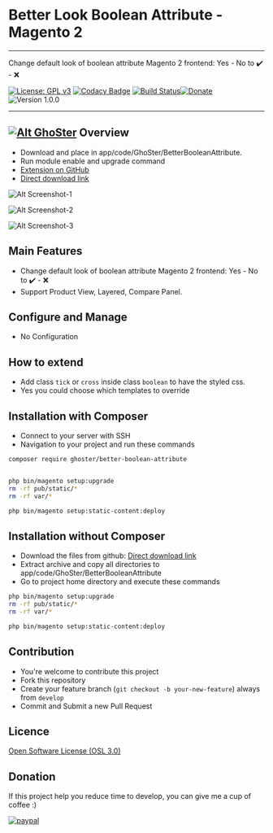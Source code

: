 
# Better Look Boolean Attribute - Magento 2

---

Change default look of boolean attribute Magento 2 frontend: 
Yes - No to ✔️ - ❌

[![License: GPL v3](https://img.shields.io/badge/License-GPL%20v3-blue.svg)](https://www.gnu.org/licenses/gpl-3.0)
[![Codacy Badge](https://api.codacy.com/project/badge/Grade/c9ba8265e00142749cda3ae37bcef16d)](https://www.codacy.com/app/GhoSterInc/BetterBooleanAttribute?utm_source=github.com&amp;utm_medium=referral&amp;utm_content=tuyennn/BetterBooleanAttribute&amp;utm_campaign=Badge_Grade)
[![Build Status](https://travis-ci.org/tuyennn/BetterBooleanAttribute.svg?branch=master)](https://travis-ci.org/tuyennn/BetterBooleanAttribute)[![Donate](https://img.shields.io/badge/Donate-PayPal-green.svg)](https://www.paypal.me/thinghost)
![Version 1.0.0](https://img.shields.io/badge/Version-1.0.0-green.svg)


---
## [![Alt GhoSter](http://thinghost.info/wp-content/uploads/2015/12/ghoster.png "thinghost.info")](http://thinghost.info) Overview


- Download and place in app/code/GhoSter/BetterBooleanAttribute.
- Run module enable and upgrade command
- [Extension on GitHub](https://github.com/tuyennn/BetterBooleanAttribute)
- [Direct download link](https://github.com/tuyennn/BetterBooleanAttribute/tarball/master)


![Alt Screenshot-1](https://thinghost.info/wp-content/uploads/2019/04/Selection_001.jpg "thinghost.info")

![Alt Screenshot-2](https://thinghost.info/wp-content/uploads/2019/04/Selection_002-1024x628.jpg "thinghost.info")

![Alt Screenshot-3](https://thinghost.info/wp-content/uploads/2019/04/Selection_003.jpg "thinghost.info")

## Main Features

* Change default look of boolean attribute Magento 2 frontend: Yes - No to ✔️ - ❌
* Support Product View, Layered, Compare Panel.

## Configure and Manage

* No Configuration

## How to extend

* Add class `tick` or `cross` inside class `boolean` to have the styled css.
* Yes you could choose which templates to override

## Installation with Composer

* Connect to your server with SSH
* Navigation to your project and run these commands
 
```bash
composer require ghoster/better-boolean-attribute


php bin/magento setup:upgrade
rm -rf pub/static/* 
rm -rf var/*

php bin/magento setup:static-content:deploy
```

## Installation without Composer

* Download the files from github: [Direct download link](https://github.com/tuyennn/BetterBooleanAttribute/tarball/master)
* Extract archive and copy all directories to app/code/GhoSter/BetterBooleanAttribute
* Go to project home directory and execute these commands

```bash
php bin/magento setup:upgrade
rm -rf pub/static/* 
rm -rf var/*

php bin/magento setup:static-content:deploy
```

## Contribution

* You're welcome to contribute this project
* Fork this repository
* Create your feature branch (`git checkout -b your-new-feature`) always from `develop`
* Commit and Submit a new Pull Request


## Licence

[Open Software License (OSL 3.0)](http://opensource.org/licenses/osl-3.0.php)


## Donation

If this project help you reduce time to develop, you can give me a cup of coffee :) 

[![paypal](https://www.paypalobjects.com/en_US/i/btn/btn_donateCC_LG.gif)](https://www.paypal.me/thinghost)
